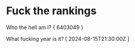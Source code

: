 # Fuck the rankings

Who the hell am I?
{ 6403049 }

What fucking year is it?
[ 2024-08-15T21:30:00Z ]
